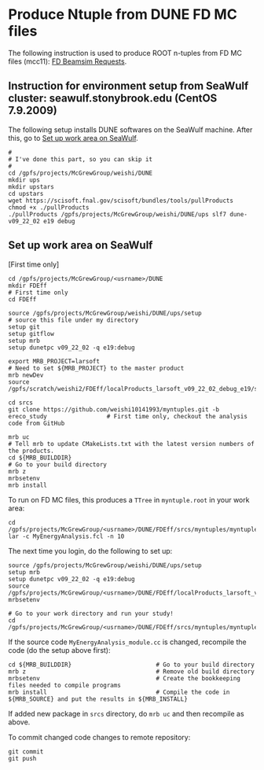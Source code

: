 # Produce Ntuple from DUNE FD MC files

The following instruction is used to produce ROOT n-tuples from FD MC files (mcc11): [FD Beamsim Requests](https://dune-data.fnal.gov/mc/mcc11/index.html).

## Instruction for environment setup from SeaWulf cluster: seawulf.stonybrook.edu (CentOS 7.9.2009)

The following setup installs DUNE softwares on the SeaWulf machine. After this, go to [Set up work area on SeaWulf](#set-up-work-area-on-SeaWulf).

```
#
# I've done this part, so you can skip it
#
cd /gpfs/projects/McGrewGroup/weishi/DUNE
mkdir ups
mkdir upstars
cd upstars
wget https://scisoft.fnal.gov/scisoft/bundles/tools/pullProducts
chmod +x ./pullProducts
./pullProducts /gpfs/projects/McGrewGroup/weishi/DUNE/ups slf7 dune-v09_22_02 e19 debug
```

## Set up work area on SeaWulf

[First time only]

```
cd /gpfs/projects/McGrewGroup/<usrname>/DUNE
mkdir FDEff                                                                              # First time only
cd FDEff

source /gpfs/projects/McGrewGroup/weishi/DUNE/ups/setup                                  # source this file under my directory                              
setup git
setup gitflow
setup mrb
setup dunetpc v09_22_02 -q e19:debug

export MRB_PROJECT=larsoft                                                               # Need to set ${MRB_PROJECT} to the master product
mrb newDev
source /gpfs/scratch/weishi2/FDEff/localProducts_larsoft_v09_22_02_debug_e19/setup

cd srcs                            
git clone https://github.com/weishi10141993/myntuples.git -b ereco_study                 # First time only, checkout the analysis code from GitHub

mrb uc                                                                                   # Tell mrb to update CMakeLists.txt with the latest version numbers of the products.
cd ${MRB_BUILDDIR}                                                                       # Go to your build directory
mrb z
mrbsetenv                                                                               
mrb install   
```

To run on FD MC files, this produces a ```TTree``` in ```myntuple.root``` in your work area:

```
cd /gpfs/projects/McGrewGroup/<usrname>/DUNE/FDEff/srcs/myntuples/myntuples/MyEnergyAnalysis
lar -c MyEnergyAnalysis.fcl -n 10
```

The next time you login, do the following to set up:

```
source /gpfs/projects/McGrewGroup/weishi/DUNE/ups/setup
setup mrb
setup dunetpc v09_22_02 -q e19:debug
source /gpfs/projects/McGrewGroup/<usrname>/DUNE/FDEff/localProducts_larsoft_v09_22_02_debug_e19/setup
mrbsetenv

# Go to your work directory and run your study!
cd /gpfs/projects/McGrewGroup/<usrname>/DUNE/FDEff/srcs/myntuples/myntuples/MyEnergyAnalysis
```

If the source code ```MyEnergyAnalysis_module.cc``` is changed, recompile the code (do the setup above first):

```
cd ${MRB_BUILDDIR}                        # Go to your build directory
mrb z                                     # Remove old build directory
mrbsetenv                                 # Create the bookkeeping files needed to compile programs
mrb install                               # Compile the code in ${MRB_SOURCE} and put the results in ${MRB_INSTALL}
```

If added new package in ```srcs``` directory, do ```mrb uc``` and then recompile as above.

To commit changed code changes to remote repository:

```
git commit
git push
```
